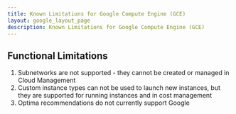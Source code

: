 ```yaml
---
title: Known Limitations for Google Compute Engine (GCE)
layout: google_layout_page
description: Known Limitations for Google Compute Engine (GCE)
---
```


## Functional Limitations   

1. Subnetworks are not supported - they cannot be created or managed in Cloud Management
1. Custom instance types can not be used to launch new instances, but they are supported for running instances and in cost management
1. Optima recommendations do not currently support Google

